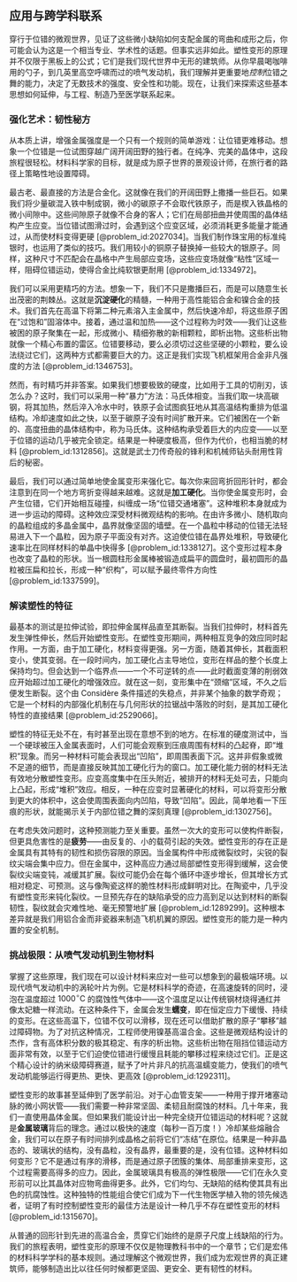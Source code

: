 ## 应用与跨学科联系

穿行于位错的微观世界，见证了这些微小缺陷如何支配金属的弯曲和成形之后，你可能会认为这是一个相当专业、学术性的话题。但事实远非如此。塑性变形的原理并不仅限于黑板上的公式；它们是我们现代世界中无形的建筑师。从你早晨喝咖啡用的勺子，到几英里高空呼啸而过的喷气发动机，我们理解并更重要地*控制*位错之舞的能力，决定了无数技术的强度、安全性和功能。现在，让我们来探索这些基本思想如何延伸，与工程、制造乃至医学联系起来。

### 强化艺术：韧性秘方

从本质上讲，增强金属强度是一个只有一个规则的简单游戏：让位错更难移动。想象一个位错是一位试图穿越广阔开阔田野的独行者。在纯净、完美的晶体中，这段旅程很轻松。材料科学家的目标，就是成为原子世界的景观设计师，在旅行者的路径上策略性地设置障碍。

最古老、最直接的方法是合金化。这就像在我们的开阔田野上撒播一些巨石。如果我们将少量碳混入铁中制成钢，微小的碳原子不会取代铁原子，而是楔入铁晶格的微小间隙中。这些间隙原子就像不合身的客人；它们在局部扭曲并使周围的晶体结构产生应变。当位错试图滑过时，会遇到这个应变区域，必须消耗更多能量才能通过，从而使材料变得更硬 [@problem_id:2027034]。当我们制作珠宝用的标准纯银时，也运用了类似的技巧。我们用较小的铜原子替换掉一些较大的银原子。同样，这种尺寸不匹配会在晶格中产生局部应变场，这些应变场就像“粘性”区域一样，阻碍位错运动，使得合金比纯软银更耐用 [@problem_id:1334972]。

我们可以采用更精巧的方法。想象一下，我们不只是撒播巨石，而是可以随意生长出茂密的荆棘丛。这就是**沉淀硬化**的精髓，一种用于高性能铝合金和镍合金的技术。我们首先在高温下将第二种元素溶入主金属中，然后快速冷却，将这些原子困在“过饱和”固溶体中。接着，通过温和加热——这个过程称为时效——我们让这些被困的原子聚集在一起，形成微小、精细弥散的新相颗粒，即析出物。这些析出物就像一个精心布置的雷区。位错要移动，要么必须切过这些坚硬的小颗粒，要么设法绕过它们，这两种方式都需要巨大的力。这正是我们实现飞机框架用合金非凡强度的方法 [@problem_id:1346753]。

然而，有时精巧并非答案。如果我们想要极致的硬度，比如用于工具的切削刃，该怎么办？这时，我们可以采用一种“暴力”方法：马氏体相变。当我们取一块高碳钢，将其加热，然后淬入冷水中时，铁原子会试图疯狂地从其高温结构重排为低温结构。冷却速度如此之快，以至于碳原子没有时间扩散开来。它们被困在一个新的、高度扭曲的晶体结构中，称为马氏体。这种结构承受着巨大的内应变——以至于位错的运动几乎被完全锁定。结果是一种硬度极高，但作为代价，也相当脆的材料 [@problem_id:1312856]。这就是武士刀传奇般的锋利和机械师钻头耐用性背后的秘密。

最后，我们可以通过简单地使金属变形来强化它。每次你来回弯折回形针时，都会注意到在同一个地方弯折变得越来越难。这就是**加工硬化**。当你使金属变形时，会产生位错，它们开始相互碰撞，纠缠成一场“位错交通堵塞”。这种堆积本身就成为进一步运动的障碍。这种效应深受材料微观结构的影响。在由许多微小、随机取向的晶粒组成的多晶金属中，晶界就像坚固的墙壁。在一个晶粒中移动的位错无法轻易进入下一个晶粒，因为原子平面没有对齐。这迫使位错在晶界处堆积，导致硬化速率比在同样材料的单晶中快得多 [@problem_id:1338127]。这个变形过程本身也改变了晶粒的形状。当一根圆柱形金属棒被锻造成扁平的圆盘时，最初圆形的晶粒被压扁和拉长，形成一种“织构”，可以赋予最终零件方向性 [@problem_id:1337599]。

### 解读塑性的特征

最基本的测试是拉伸试验，即拉伸金属样品直至其断裂。当我们拉伸时，材料首先发生弹性伸长，然后开始塑性变形。在塑性变形期间，两种相互竞争的效应同时起作用。一方面，由于加工硬化，材料变得更强。另一方面，随着其伸长，其截面积变小，使其变弱。在一段时间内，加工硬化占主导地位，变形在样品的整个长度上保持均匀。但会达到一个临界点——一个不可逆转的点——此时截面变薄的削弱效应开始超过加工硬化的增强效应。就在这一刻，变形集中在“颈缩”区域，不久之后便发生断裂。这个由 Considère 条件描述的失稳点，并非某个抽象的数学奇观；它是一个材料的内部强化机制在与几何形状的拉锯战中落败的时刻，是其加工硬化特性的直接结果 [@problem_id:2529066]。

塑性的特征无处不在，有时甚至出现在意想不到的地方。在标准的硬度测试中，当一个硬球被压入金属表面时，人们可能会观察到压痕周围有材料的凸起脊，即“堆积”现象。而另一种材料可能会表现出“凹陷”，即周围表面下沉。这并非假象或微不足道的细节，而是直接反映其加工硬化行为的窗口。加工硬化能力弱的材料无法有效地分散塑性变形。应变高度集中在压头附近，被排开的材料无处可去，只能向上凸起，形成“堆积”效应。相反，一种在应变时显著硬化的材料，可以将变形分散到更大的体积中，这会使周围表面向内凹陷，导致“凹陷”。因此，简单地看一下压痕的形状，就能揭示关于内部位错之舞的深刻真理 [@problem_id:1302756]。

在考虑失效问题时，这种预测能力至关重要。虽然一次大的变形可以使构件断裂，但更具危害性的是**疲劳**——由反复的、小的载荷引起的失效。塑性变形的存在正是金属具有其特有的韧性和损伤容限的原因。当金属构件中形成微裂纹时，尖锐的裂纹尖端会集中应力。但在金属中，这种高应力通过局部塑性变形得到缓解，这会使裂纹尖端变钝，减缓其扩展。裂纹可能仍会在每个循环中逐步增长，但其增长方式相对稳定、可预测。这与像陶瓷这样的脆性材料形成鲜明对比。在陶瓷中，几乎没有塑性变形来钝化裂纹。一旦预先存在的缺陷承受的应力高到足以达到材料的断裂韧性，裂纹就会灾难性地、毫无预警地扩展 [@problem_id:1289299]。这种根本差异就是我们用铝合金而非瓷器来制造飞机机翼的原因。塑性变形的能力是一种内置的安全机制。

### 挑战极限：从喷气发动机到生物材料

掌握了这些原理，我们现在可以设计材料来应对一些可以想象到的最极端环境。以现代喷气发动机中的涡轮叶片为例。它是材料科学的奇迹，在高速旋转的同时，浸泡在温度超过 $1000^{\circ}\text{C}$ 的腐蚀性气体中——这个温度足以让传统钢材烧得通红并像太妃糖一样流动。在这种条件下，金属会发生**蠕变**，即在恒定应力下缓慢、持续的变形。在这些高温下，位错不仅可以滑移，现在还可以借助扩散的原子“攀移”越过障碍物。为了对抗这种情况，工程师使用镍基高温合金。这些是微观结构设计的杰作，含有高体积分数的极其稳定、有序的析出物。这些析出物在阻挡位错运动方面非常有效，以至于它们迫使位错进行缓慢且耗能的攀移过程来绕过它们。正是这个精心设计的纳米级障碍赛道，赋予了叶片非凡的抗高温蠕变能力，使我们的喷气发动机能够运行得更热、更快、更高效 [@problem_id:1292311]。

塑性变形的故事甚至延伸到了医学前沿。对于心血管支架——一种用于撑开堵塞动脉的微小网状管——我们需要一种非常坚固、柔韧且耐腐蚀的材料。几十年来，我们一直使用晶体金属。但如果我们能设计出一种完全绕开位错运动的材料呢？这就是**金属玻璃**背后的理念。通过以极快的速度（每秒一百万度！）冷却某些熔融合金，我们可以在原子有时间排列成晶格之前将它们“冻结”在原位。结果是一种非晶态的、玻璃状的结构，没有晶粒，没有晶界，最重要的是，没有位错。这种材料如何变形？它不是通过有序的滑移，而是通过原子团簇的集体、局部重排来变形，这个过程需要高得多的应力。因此，金属玻璃具有极高的弹性极限——它们在永久变形前可以比其晶体对应物弯曲得更多。此外，它们均匀、无缺陷的结构使其具有出色的抗腐蚀性。这种独特的性能组合使它们成为下一代生物医学植入物的领先候选者，证明了有时控制塑性变形的最佳方法是设计一种几乎不存在塑性变形的材料 [@problem_id:1315670]。

从普通的回形针到先进的高温合金，贯穿它们始终的是原子尺度上线缺陷的行为。我们的旅程表明，塑性变形的原理不仅仅是物理教科书中的一个章节；它们是宏伟的材料科学学科的基本规则。通过理解这个微观世界，我们成为宏观世界的真正建筑师，能够制造出比以往任何时候都更坚固、更安全、更有韧性的材料。